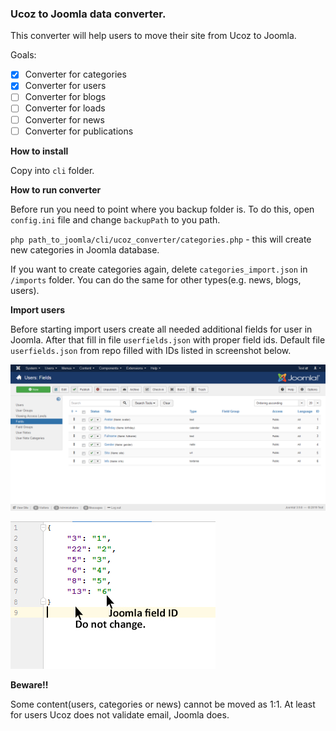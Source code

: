 ### Ucoz to Joomla data converter.

This converter will help users to move their site from Ucoz to Joomla.

Goals:

- [x] Converter for categories
- [x] Converter for users
- [ ] Converter for blogs
- [ ] Converter for loads
- [ ] Converter for news
- [ ] Converter for publications

**How to install**

Copy into `cli` folder.

**How to run converter**

Before run you need to point where you backup folder is. To do this, open `config.ini` file and change `backupPath` to you path.

`php path_to_joomla/cli/ucoz_converter/categories.php` - this will create new categories in Joomla database.

If you want to create categories again, delete `categories_import.json` in `/imports` folder. You can do the same for other types(e.g. news, blogs, users).

**Import users**

Before starting import users create all needed additional fields for user in Joomla. After that fill in file `userfields.json` with proper field ids.
Default file `userfields.json` from repo filled with IDs listed in screenshot below.

![Image of user fields](https://raw.githubusercontent.com/Globulopolis/ucoz_converter/master/docs/Users%20Fields%20-%20Test%20-%20Administration%20for%20userfields.png)

![Image of user fields](https://raw.githubusercontent.com/Globulopolis/ucoz_converter/master/docs/userfields_json.jpg)

**Beware!!**

Some content(users, categories or news) cannot be moved as 1:1. At least for users Ucoz does not validate email, Joomla does.
